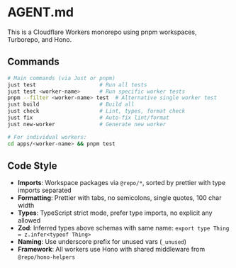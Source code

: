 # AGENT.md

This is a Cloudflare Workers monorepo using pnpm workspaces, Turborepo, and Hono.

## Commands

```bash
# Main commands (via Just or pnpm)
just test                    # Run all tests
just test <worker-name>      # Run specific worker tests  
pnpm --filter <worker-name> test  # Alternative single worker test
just build                   # Build all
just check                   # Lint, types, format check
just fix                     # Auto-fix lint/format
just new-worker              # Generate new worker

# For individual workers:
cd apps/<worker-name> && pnpm test
```

## Code Style

- **Imports**: Workspace packages via `@repo/*`, sorted by prettier with type imports separated
- **Formatting**: Prettier with tabs, no semicolons, single quotes, 100 char width
- **Types**: TypeScript strict mode, prefer type imports, no explicit any allowed
- **Zod**: Inferred types above schemas with same name: `export type Thing = z.infer<typeof Thing>`
- **Naming**: Use underscore prefix for unused vars (`_unused`)
- **Framework**: All workers use Hono with shared middleware from `@repo/hono-helpers`
